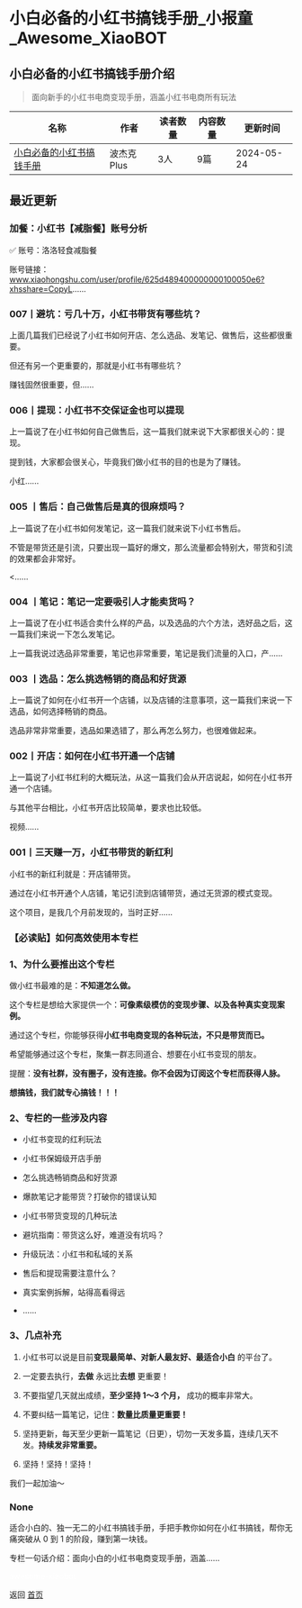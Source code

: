 # 小白必备的小红书搞钱手册_小报童_Awesome_XiaoBOT

## 小白必备的小红书搞钱手册介绍
> 面向新手的小红书电商变现手册，涵盖小红书电商所有玩法  
  


|名称|作者|读者数量|内容数量|更新时间|
|---|---|---|---|---|
|[小白必备的小红书搞钱手册](https://xiaobot.net/p/xhsguide?refer=9c3f1c95-a052-465a-9902-f6d75080262a)|波杰克Plus|3人|9篇|2024-05-24|

## 最近更新
### 加餐：小红书【减脂餐】账号分析

✅ 账号：洛洛轻食减脂餐

账号链接：www.xiaohongshu.com/user/profile/625d489400000000100050e6?xhsshare=CopyL......

### 007丨避坑：亏几十万，小红书带货有哪些坑？

上面几篇我们已经说了小红书如何开店、怎么选品、发笔记、做售后，这些都很重要。

但还有另一个更重要的，那就是小红书有哪些坑？

赚钱固然很重要，但......

### 006丨提现：小红书不交保证金也可以提现

上一篇说了在小红书如何自己做售后，这一篇我们就来说下大家都很关心的：提现。

提到钱，大家都会很关心，毕竟我们做小红书的目的也是为了赚钱。

小红......

### 005 丨售后：自己做售后是真的很麻烦吗？

上一篇说了在小红书如何发笔记，这一篇我们就来说下小红书售后。

不管是带货还是引流，只要出现一篇好的爆文，那么流量都会特别大，带货和引流的效果都会非常好。

<......

### 004 丨笔记：笔记一定要吸引人才能卖货吗？

上一篇说了在小红书适合卖什么样的产品，以及选品的六个方法，选好品之后，这一篇我们来说一下怎么发笔记。

上一篇我说过选品非常重要，笔记也非常重要，笔记是我们流量的入口，产......

### 003 丨选品：怎么挑选畅销的商品和好货源

上一篇说了如何在小红书开一个店铺，以及店铺的注意事项，这一篇我们来说一下选品，如何选择畅销的商品。

选品非常非常重要，选品如果选错了，那么再怎么努力，也很难做起来。

### 002丨开店：如何在小红书开通一个店铺

上一篇说了小红书红利的大概玩法，从这一篇我们会从开店说起，如何在小红书开通一个店铺。

与其他平台相比，小红书开店比较简单，要求也比较低。

视频......

### 001丨三天赚一万，小红书带货的新红利

小红书的新红利就是：开店铺带货。

通过在小红书开通个人店铺，笔记引流到店铺带货，通过无货源的模式变现。

这个项目，是我几个月前发现的，当时正好......

### 【必读贴】如何高效使用本专栏

### 1、为什么要推出这个专栏

做小红书最难的是：**不知道怎么做。**

这个专栏是想给大家提供一个：**可像素级模仿的变现步骤、以及各种真实变现案例。**

通过这个专栏，你能够获得**小红书电商变现的各种玩法，不只是带货而已。**

希望能够通过这个专栏，聚集一群志同道合、想要在小红书变现的朋友。

提醒：**没有社群，没有圈子，没有连接。你不会因为订阅这个专栏而获得人脉。**

**想搞钱，我们就专心搞钱！！！**

### 2、专栏的一些涉及内容

  * 小红书变现的红利玩法

  * 小红书保姆级开店手册

  * 怎么挑选畅销商品和好货源

  * 爆款笔记才能带货？打破你的错误认知

  * 小红书带货变现的几种玩法

  * 避坑指南：带货这么好，难道没有坑吗？

  * 升级玩法：小红书和私域的关系

  * 售后和提现需要注意什么？

  * 真实案例拆解，站得高看得远

  * ……

### 3、几点补充

  1. 小红书可以说是目前**变现最简单、对新人最友好、最适合小白** 的平台了。

  2. 一定要去执行，**去做** 永远比**去想** 更重要！

  3. 不要指望几天就出成绩，**至少坚持 1～3 个月，** 成功的概率非常大。

  4. 不要纠结一篇笔记，记住：**数量比质量更重要！**

  5. 坚持更新，每天至少更新一篇笔记（日更），切勿一天发多篇，连续几天不发。**持续发非常重要。**

  6. 坚持！坚持！坚持！

我们一起加油～

### None

适合小白的、独一无二的小红书搞钱手册，手把手教你如何在小红书搞钱，帮你无痛突破从 0 到 1 的阶段，赚到第一块钱。

专栏一句话介绍：面向小白的小红书电商变现手册，涵盖......


<a href="https://github.com/Reno9527/awesome-xiaobot" style="color: white; text-decoration: none;">awesome-xiaobot</a>

返回 [首页](../README.md)
